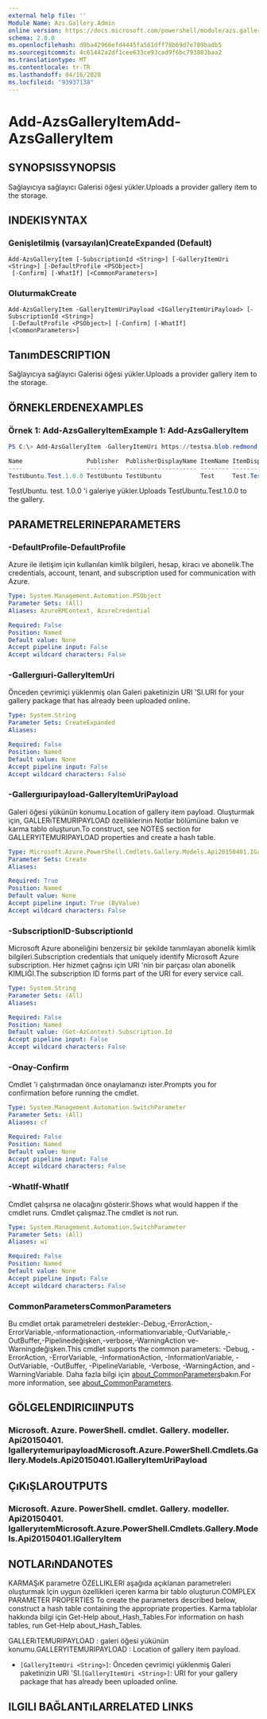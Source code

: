 ```yaml
---
external help file: ''
Module Name: Azs.Gallery.Admin
online version: https://docs.microsoft.com/powershell/module/azs.gallery.admin/add-azsgalleryitem
schema: 2.0.0
ms.openlocfilehash: d9ba42966efd4445fa561dff78b69d7e789badb5
ms.sourcegitcommit: 4c61442a2df1cee633ce93cad9f6bc793803baa2
ms.translationtype: MT
ms.contentlocale: tr-TR
ms.lasthandoff: 04/16/2020
ms.locfileid: "93937138"
---
```

# <span data-ttu-id="ce4ca-101">Add-AzsGalleryItem</span><span class="sxs-lookup"><span data-stu-id="ce4ca-101">Add-AzsGalleryItem</span></span>

## <span data-ttu-id="ce4ca-102">SYNOPSIS</span><span class="sxs-lookup"><span data-stu-id="ce4ca-102">SYNOPSIS</span></span>
<span data-ttu-id="ce4ca-103">Sağlayıcıya sağlayıcı Galerisi öğesi yükler.</span><span class="sxs-lookup"><span data-stu-id="ce4ca-103">Uploads a provider gallery item to the storage.</span></span>

## <span data-ttu-id="ce4ca-104">INDEKI</span><span class="sxs-lookup"><span data-stu-id="ce4ca-104">SYNTAX</span></span>

### <span data-ttu-id="ce4ca-105">Genişletilmiş (varsayılan)</span><span class="sxs-lookup"><span data-stu-id="ce4ca-105">CreateExpanded (Default)</span></span>
```
Add-AzsGalleryItem [-SubscriptionId <String>] [-GalleryItemUri <String>] [-DefaultProfile <PSObject>]
 [-Confirm] [-WhatIf] [<CommonParameters>]
```

### <span data-ttu-id="ce4ca-106">Oluturmak</span><span class="sxs-lookup"><span data-stu-id="ce4ca-106">Create</span></span>
```
Add-AzsGalleryItem -GalleryItemUriPayload <IGalleryItemUriPayload> [-SubscriptionId <String>]
 [-DefaultProfile <PSObject>] [-Confirm] [-WhatIf] [<CommonParameters>]
```

## <span data-ttu-id="ce4ca-107">Tanım</span><span class="sxs-lookup"><span data-stu-id="ce4ca-107">DESCRIPTION</span></span>
<span data-ttu-id="ce4ca-108">Sağlayıcıya sağlayıcı Galerisi öğesi yükler.</span><span class="sxs-lookup"><span data-stu-id="ce4ca-108">Uploads a provider gallery item to the storage.</span></span>

## <span data-ttu-id="ce4ca-109">ÖRNEKLERDEN</span><span class="sxs-lookup"><span data-stu-id="ce4ca-109">EXAMPLES</span></span>

### <span data-ttu-id="ce4ca-110">Örnek 1: Add-AzsGalleryItem</span><span class="sxs-lookup"><span data-stu-id="ce4ca-110">Example 1: Add-AzsGalleryItem</span></span>
```powershell
PS C:\> Add-AzsGalleryItem -GalleryItemUri https://testsa.blob.redmond.ext-n35r1010.masd.stbtest.microsoft.com/testsc/TestUbuntu.Test.1.0.0.azpkg

Name                  Publisher  PublisherDisplayName ItemName ItemDisplayName       Version Summary
----                  ---------  -------------------- -------- ---------------       ------- -------
TestUbuntu.Test.1.0.0 TestUbuntu TestUbuntu           Test     Test.TestUbuntu.1.0.0 1.0.0   Create a simple VM

```

<span data-ttu-id="ce4ca-111">TestUbuntu. test. 1.0.0 'i galeriye yükler.</span><span class="sxs-lookup"><span data-stu-id="ce4ca-111">Uploads TestUbuntu.Test.1.0.0 to the gallery.</span></span>

## <span data-ttu-id="ce4ca-112">PARAMETRELERINE</span><span class="sxs-lookup"><span data-stu-id="ce4ca-112">PARAMETERS</span></span>

### <span data-ttu-id="ce4ca-113">-DefaultProfile</span><span class="sxs-lookup"><span data-stu-id="ce4ca-113">-DefaultProfile</span></span>
<span data-ttu-id="ce4ca-114">Azure ile iletişim için kullanılan kimlik bilgileri, hesap, kiracı ve abonelik.</span><span class="sxs-lookup"><span data-stu-id="ce4ca-114">The credentials, account, tenant, and subscription used for communication with Azure.</span></span>

```yaml
Type: System.Management.Automation.PSObject
Parameter Sets: (All)
Aliases: AzureRMContext, AzureCredential

Required: False
Position: Named
Default value: None
Accept pipeline input: False
Accept wildcard characters: False

```

### <span data-ttu-id="ce4ca-115">-Gallergıuri</span><span class="sxs-lookup"><span data-stu-id="ce4ca-115">-GalleryItemUri</span></span>
<span data-ttu-id="ce4ca-116">Önceden çevrimiçi yüklenmiş olan Galeri paketinizin URI 'SI.</span><span class="sxs-lookup"><span data-stu-id="ce4ca-116">URI for your gallery package that has already been uploaded online.</span></span>

```yaml
Type: System.String
Parameter Sets: CreateExpanded
Aliases:

Required: False
Position: Named
Default value: None
Accept pipeline input: False
Accept wildcard characters: False

```

### <span data-ttu-id="ce4ca-117">-Gallergıuripayload</span><span class="sxs-lookup"><span data-stu-id="ce4ca-117">-GalleryItemUriPayload</span></span>
<span data-ttu-id="ce4ca-118">Galeri öğesi yükünün konumu.</span><span class="sxs-lookup"><span data-stu-id="ce4ca-118">Location of gallery item payload.</span></span>
<span data-ttu-id="ce4ca-119">Oluşturmak için, GALLERıTEMURIPAYLOAD özelliklerinin Notlar bölümüne bakın ve karma tablo oluşturun.</span><span class="sxs-lookup"><span data-stu-id="ce4ca-119">To construct, see NOTES section for GALLERYITEMURIPAYLOAD properties and create a hash table.</span></span>

```yaml
Type: Microsoft.Azure.PowerShell.Cmdlets.Gallery.Models.Api20150401.IGalleryItemUriPayload
Parameter Sets: Create
Aliases:

Required: True
Position: Named
Default value: None
Accept pipeline input: True (ByValue)
Accept wildcard characters: False

```

### <span data-ttu-id="ce4ca-120">-SubscriptionID</span><span class="sxs-lookup"><span data-stu-id="ce4ca-120">-SubscriptionId</span></span>
<span data-ttu-id="ce4ca-121">Microsoft Azure aboneliğini benzersiz bir şekilde tanımlayan abonelik kimlik bilgileri.</span><span class="sxs-lookup"><span data-stu-id="ce4ca-121">Subscription credentials that uniquely identify Microsoft Azure subscription.</span></span>
<span data-ttu-id="ce4ca-122">Her hizmet çağrısı için URI 'nin bir parçası olan abonelik KIMLIĞI.</span><span class="sxs-lookup"><span data-stu-id="ce4ca-122">The subscription ID forms part of the URI for every service call.</span></span>

```yaml
Type: System.String
Parameter Sets: (All)
Aliases:

Required: False
Position: Named
Default value: (Get-AzContext).Subscription.Id
Accept pipeline input: False
Accept wildcard characters: False

```

### <span data-ttu-id="ce4ca-123">-Onay</span><span class="sxs-lookup"><span data-stu-id="ce4ca-123">-Confirm</span></span>
<span data-ttu-id="ce4ca-124">Cmdlet 'i çalıştırmadan önce onaylamanızı ister.</span><span class="sxs-lookup"><span data-stu-id="ce4ca-124">Prompts you for confirmation before running the cmdlet.</span></span>

```yaml
Type: System.Management.Automation.SwitchParameter
Parameter Sets: (All)
Aliases: cf

Required: False
Position: Named
Default value: None
Accept pipeline input: False
Accept wildcard characters: False

```

### <span data-ttu-id="ce4ca-125">-WhatIf</span><span class="sxs-lookup"><span data-stu-id="ce4ca-125">-WhatIf</span></span>
<span data-ttu-id="ce4ca-126">Cmdlet çalışırsa ne olacağını gösterir.</span><span class="sxs-lookup"><span data-stu-id="ce4ca-126">Shows what would happen if the cmdlet runs.</span></span>
<span data-ttu-id="ce4ca-127">Cmdlet çalışmaz.</span><span class="sxs-lookup"><span data-stu-id="ce4ca-127">The cmdlet is not run.</span></span>

```yaml
Type: System.Management.Automation.SwitchParameter
Parameter Sets: (All)
Aliases: wi

Required: False
Position: Named
Default value: None
Accept pipeline input: False
Accept wildcard characters: False

```

### <span data-ttu-id="ce4ca-128">CommonParameters</span><span class="sxs-lookup"><span data-stu-id="ce4ca-128">CommonParameters</span></span>
<span data-ttu-id="ce4ca-129">Bu cmdlet ortak parametreleri destekler:-Debug,-ErrorAction,-ErrorVariable,-ınformationaction,-ınformationvariable,-OutVariable,-OutBuffer,-Pipelinedeğişken,-verbose,-WarningAction ve-Warningdeğişken.</span><span class="sxs-lookup"><span data-stu-id="ce4ca-129">This cmdlet supports the common parameters: -Debug, -ErrorAction, -ErrorVariable, -InformationAction, -InformationVariable, -OutVariable, -OutBuffer, -PipelineVariable, -Verbose, -WarningAction, and -WarningVariable.</span></span> <span data-ttu-id="ce4ca-130">Daha fazla bilgi için [about_CommonParameters](http://go.microsoft.com/fwlink/?LinkID=113216)bakın.</span><span class="sxs-lookup"><span data-stu-id="ce4ca-130">For more information, see [about_CommonParameters](http://go.microsoft.com/fwlink/?LinkID=113216).</span></span>

## <span data-ttu-id="ce4ca-131">GÖLGELENDIRICI</span><span class="sxs-lookup"><span data-stu-id="ce4ca-131">INPUTS</span></span>

### <span data-ttu-id="ce4ca-132">Microsoft. Azure. PowerShell. cmdlet. Gallery. modeller. Api20150401. Igalleryıtemuripayload</span><span class="sxs-lookup"><span data-stu-id="ce4ca-132">Microsoft.Azure.PowerShell.Cmdlets.Gallery.Models.Api20150401.IGalleryItemUriPayload</span></span>

## <span data-ttu-id="ce4ca-133">ÇıKıŞLAR</span><span class="sxs-lookup"><span data-stu-id="ce4ca-133">OUTPUTS</span></span>

### <span data-ttu-id="ce4ca-134">Microsoft. Azure. PowerShell. cmdlet. Gallery. modeller. Api20150401. Igalleryıtem</span><span class="sxs-lookup"><span data-stu-id="ce4ca-134">Microsoft.Azure.PowerShell.Cmdlets.Gallery.Models.Api20150401.IGalleryItem</span></span>



## <span data-ttu-id="ce4ca-135">NOTLARıNDA</span><span class="sxs-lookup"><span data-stu-id="ce4ca-135">NOTES</span></span>

<span data-ttu-id="ce4ca-136">KARMAŞıK parametre ÖZELLIKLERI aşağıda açıklanan parametreleri oluşturmak Için uygun özellikleri içeren karma bir tablo oluşturun.</span><span class="sxs-lookup"><span data-stu-id="ce4ca-136">COMPLEX PARAMETER PROPERTIES To create the parameters described below, construct a hash table containing the appropriate properties.</span></span> <span data-ttu-id="ce4ca-137">Karma tablolar hakkında bilgi için Get-Help about_Hash_Tables.</span><span class="sxs-lookup"><span data-stu-id="ce4ca-137">For information on hash tables, run Get-Help about_Hash_Tables.</span></span>

<span data-ttu-id="ce4ca-138">GALLERıTEMURIPAYLOAD <IGalleryItemUriPayload> : galeri öğesi yükünün konumu.</span><span class="sxs-lookup"><span data-stu-id="ce4ca-138">GALLERYITEMURIPAYLOAD <IGalleryItemUriPayload>: Location of gallery item payload.</span></span>
  - <span data-ttu-id="ce4ca-139">`[GalleryItemUri <String>]`: Önceden çevrimiçi yüklenmiş Galeri paketinizin URI 'SI.</span><span class="sxs-lookup"><span data-stu-id="ce4ca-139">`[GalleryItemUri <String>]`: URI for your gallery package that has already been uploaded online.</span></span>

## <span data-ttu-id="ce4ca-140">ILGILI BAĞLANTıLAR</span><span class="sxs-lookup"><span data-stu-id="ce4ca-140">RELATED LINKS</span></span>

